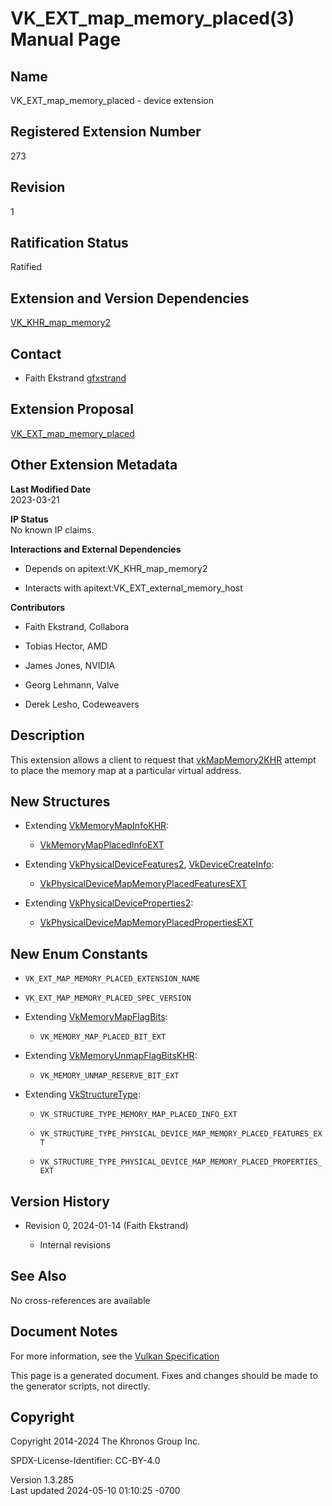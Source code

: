 # VK_EXT_map_memory_placed(3) Manual Page

## Name

VK_EXT_map_memory_placed - device extension



## <a href="#_registered_extension_number" class="anchor"></a>Registered Extension Number

273

## <a href="#_revision" class="anchor"></a>Revision

1

## <a href="#_ratification_status" class="anchor"></a>Ratification Status

Ratified

## <a href="#_extension_and_version_dependencies" class="anchor"></a>Extension and Version Dependencies

[VK_KHR_map_memory2](https://registry.khronos.org/vulkan/specs/1.3-extensions/man/html/VK_KHR_map_memory2.html)  

## <a href="#_contact" class="anchor"></a>Contact

- Faith Ekstrand <a
  href="https://github.com/KhronosGroup/Vulkan-Docs/issues/new?body=%5BVK_EXT_map_memory_placed%5D%20@gfxstrand%0A*Here%20describe%20the%20issue%20or%20question%20you%20have%20about%20the%20VK_EXT_map_memory_placed%20extension*"
  target="_blank" rel="nofollow noopener"><em></em>gfxstrand</a>

## <a href="#_extension_proposal" class="anchor"></a>Extension Proposal

[VK_EXT_map_memory_placed](https://github.com/KhronosGroup/Vulkan-Docs/tree/main/proposals/VK_EXT_map_memory_placed.adoc)

## <a href="#_other_extension_metadata" class="anchor"></a>Other Extension Metadata

**Last Modified Date**  
2023-03-21

**IP Status**  
No known IP claims.

**Interactions and External Dependencies**  
- Depends on apitext:VK_KHR_map_memory2

- Interacts with apitext:VK_EXT_external_memory_host

**Contributors**  
- Faith Ekstrand, Collabora

- Tobias Hector, AMD

- James Jones, NVIDIA

- Georg Lehmann, Valve

- Derek Lesho, Codeweavers

## <a href="#_description" class="anchor"></a>Description

This extension allows a client to request that
[vkMapMemory2KHR](https://registry.khronos.org/vulkan/specs/1.3-extensions/man/html/vkMapMemory2KHR.html) attempt to place the memory map
at a particular virtual address.

## <a href="#_new_structures" class="anchor"></a>New Structures

- Extending [VkMemoryMapInfoKHR](https://registry.khronos.org/vulkan/specs/1.3-extensions/man/html/VkMemoryMapInfoKHR.html):

  - [VkMemoryMapPlacedInfoEXT](https://registry.khronos.org/vulkan/specs/1.3-extensions/man/html/VkMemoryMapPlacedInfoEXT.html)

- Extending [VkPhysicalDeviceFeatures2](https://registry.khronos.org/vulkan/specs/1.3-extensions/man/html/VkPhysicalDeviceFeatures2.html),
  [VkDeviceCreateInfo](https://registry.khronos.org/vulkan/specs/1.3-extensions/man/html/VkDeviceCreateInfo.html):

  - [VkPhysicalDeviceMapMemoryPlacedFeaturesEXT](https://registry.khronos.org/vulkan/specs/1.3-extensions/man/html/VkPhysicalDeviceMapMemoryPlacedFeaturesEXT.html)

- Extending
  [VkPhysicalDeviceProperties2](https://registry.khronos.org/vulkan/specs/1.3-extensions/man/html/VkPhysicalDeviceProperties2.html):

  - [VkPhysicalDeviceMapMemoryPlacedPropertiesEXT](https://registry.khronos.org/vulkan/specs/1.3-extensions/man/html/VkPhysicalDeviceMapMemoryPlacedPropertiesEXT.html)

## <a href="#_new_enum_constants" class="anchor"></a>New Enum Constants

- `VK_EXT_MAP_MEMORY_PLACED_EXTENSION_NAME`

- `VK_EXT_MAP_MEMORY_PLACED_SPEC_VERSION`

- Extending [VkMemoryMapFlagBits](https://registry.khronos.org/vulkan/specs/1.3-extensions/man/html/VkMemoryMapFlagBits.html):

  - `VK_MEMORY_MAP_PLACED_BIT_EXT`

- Extending [VkMemoryUnmapFlagBitsKHR](https://registry.khronos.org/vulkan/specs/1.3-extensions/man/html/VkMemoryUnmapFlagBitsKHR.html):

  - `VK_MEMORY_UNMAP_RESERVE_BIT_EXT`

- Extending [VkStructureType](https://registry.khronos.org/vulkan/specs/1.3-extensions/man/html/VkStructureType.html):

  - `VK_STRUCTURE_TYPE_MEMORY_MAP_PLACED_INFO_EXT`

  - `VK_STRUCTURE_TYPE_PHYSICAL_DEVICE_MAP_MEMORY_PLACED_FEATURES_EXT`

  - `VK_STRUCTURE_TYPE_PHYSICAL_DEVICE_MAP_MEMORY_PLACED_PROPERTIES_EXT`

## <a href="#_version_history" class="anchor"></a>Version History

- Revision 0, 2024-01-14 (Faith Ekstrand)

  - Internal revisions

## <a href="#_see_also" class="anchor"></a>See Also

No cross-references are available

## <a href="#_document_notes" class="anchor"></a>Document Notes

For more information, see the <a
href="https://registry.khronos.org/vulkan/specs/1.3-extensions/html/vkspec.html#VK_EXT_map_memory_placed"
target="_blank" rel="noopener">Vulkan Specification</a>

This page is a generated document. Fixes and changes should be made to
the generator scripts, not directly.

## <a href="#_copyright" class="anchor"></a>Copyright

Copyright 2014-2024 The Khronos Group Inc.

SPDX-License-Identifier: CC-BY-4.0

Version 1.3.285  
Last updated 2024-05-10 01:10:25 -0700
